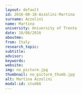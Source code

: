 ```yaml
---
layout: default 
id: 2016-08-18-Azzolini-Martina
surname: Azzolini
name: Martina
university: University of Trento
date: 18/08/2016
aboutme: 
from: Italy
research_topic: 
subtitle: 
advisor: 
keywords: 
website: 
img: no_picture.jpg
thumbnail: no_picture_thumb.jpg
alt: Martina Azzolini
modal-id: stud66
---
```

